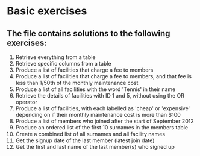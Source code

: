 # Basic exercises

## The file contains solutions to the following exercises:
  1. Retrieve everything from a table
  2. Retrieve specific columns from a table
  3. Produce a list of facilities that charge a fee to members
  4. Produce a list of facilities that charge a fee to members, and that fee is less than 1/50th of the monthly maintenance cost
  5. Produce a list of all facilities with the word 'Tennis' in their name
  6. Retrieve the details of facilities with ID 1 and 5, without using the OR operator
  7.  Produce a list of facilities, with each labelled as 'cheap' or 'expensive' depending on if their monthly maintenance cost is more than $100
  8.  Produce a list of members who joined after the start of September 2012
  9.  Produce an ordered list of the first 10 surnames in the members table
  10. Create a combined list of all surnames and all facility names
  11. Get the signup date of the last member (latest join date)
  12. Get the first and last name of the last member(s) who signed up
 
